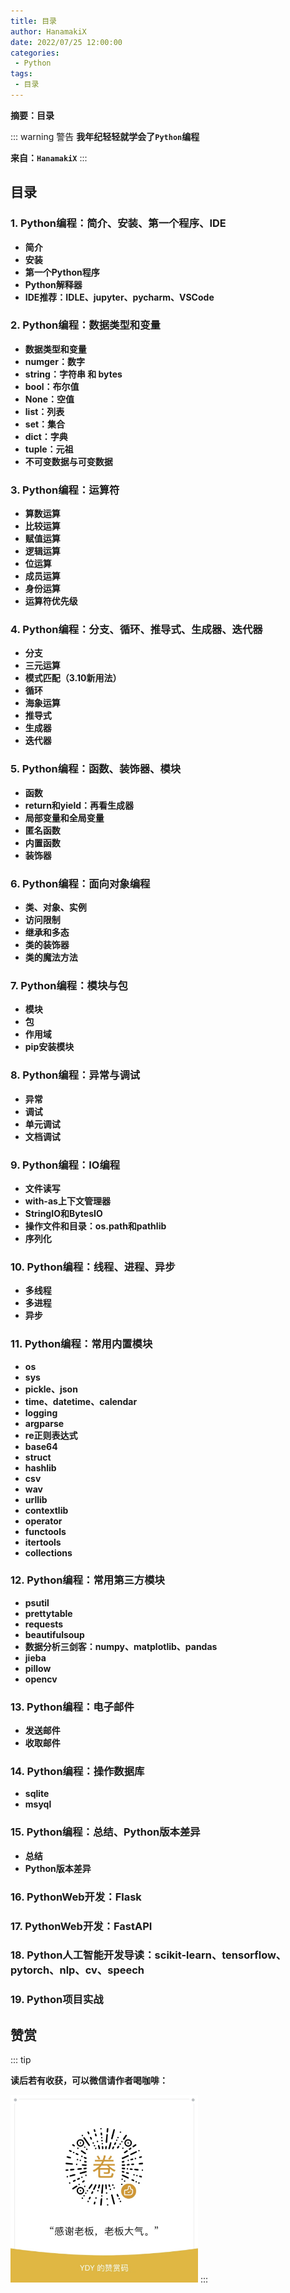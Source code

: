```yaml
---
title: 目录
author: HanamakiX
date: 2022/07/25 12:00:00
categories:
 - Python
tags:
 - 目录
---
```


**摘要：目录**

<!-- more -->

::: warning 警告
**我年纪轻轻就学会了`Python`编程**

**来自：`HanamakiX`**
:::


## **目录**


### **1. Python编程：简介、安装、第一个程序、IDE**

   - **简介**
   - **安装**
   - **第一个Python程序**
   - **Python解释器**
   - **IDE推荐：IDLE、jupyter、pycharm、VSCode**


   
### **2. Python编程：数据类型和变量**
   - **数据类型和变量**
   - **numger：数字**
   - **string：字符串 和 bytes**
   - **bool：布尔值**
   - **None：空值**
   - **list：列表**
   - **set：集合**
   - **dict：字典**
   - **tuple：元祖**
   - **不可变数据与可变数据**


   
### **3. Python编程：运算符**

   - **算数运算**
   - **比较运算**
   - **赋值运算**
   - **逻辑运算**
   - **位运算**
   - **成员运算**
   - **身份运算**
   - **运算符优先级**

  
   
### **4. Python编程：分支、循环、推导式、生成器、迭代器**

   - **分支**
   - **三元运算**
   - **模式匹配（3.10新用法）**
   - **循环**
   - **海象运算**
   - **推导式**
   - **生成器**
   - **迭代器**

  
   
### **5. Python编程：函数、装饰器、模块**

   - **函数**
   - **return和yield：再看生成器**
   - **局部变量和全局变量**
   - **匿名函数**
   - **内置函数**
   - **装饰器**
   
   
### **6. Python编程：面向对象编程**

   - **类、对象、实例**
   - **访问限制**
   - **继承和多态**
   - **类的装饰器**
   - **类的魔法方法**


### **7. Python编程：模块与包**

   - **模块**
   - **包**
   - **作用域**
   - **pip安装模块**

   
### **8. Python编程：异常与调试**

   - **异常**
   - **调试**
   - **单元调试**
   - **文档调试**

   
   
### **9. Python编程：IO编程**

   - **文件读写**
   - **with-as上下文管理器**
   - **StringIO和BytesIO**
   - **操作文件和目录：os.path和pathlib**
   - **序列化**

   
   
### **10. Python编程：线程、进程、异步**

   - **多线程**
   - **多进程**
   - **异步**

  
   
### **11. Python编程：常用内置模块**
   - **os**
   - **sys**
   - **pickle、json**
   - **time、datetime、calendar**
   - **logging**
   - **argparse**
   - **re正则表达式**
   - **base64**
   - **struct**
   - **hashlib**
   - **csv**
   - **wav**
   - **urllib**
   - **contextlib**
   - **operator**
   - **functools**
   - **itertools**
   - **collections**

  
   
### **12. Python编程：常用第三方模块**

   - **psutil**
   - **prettytable**
   - **requests**
   - **beautifulsoup**
   - **数据分析三剑客：numpy、matplotlib、pandas**
   - **jieba**
   - **pillow**
   - **opencv**
  
      
### **13. Python编程：电子邮件**

   - **发送邮件**
   - **收取邮件**

   
      
### **14. Python编程：操作数据库**

   - **sqlite**
   - **msyql**

   
      
### **15. Python编程：总结、Python版本差异**

   - **总结**
   - **Python版本差异**


   
### **16. PythonWeb开发：Flask** 
   
### **17. PythonWeb开发：FastAPI**

### **18. Python人工智能开发导读：scikit-learn、tensorflow、pytorch、nlp、cv、speech**

### **19. Python项目实战**


## 赞赏

::: tip

**读后若有收获，可以微信请作者喝咖啡：**

<img src="../images/goodness.jpg"  height="300" width="300" />
:::